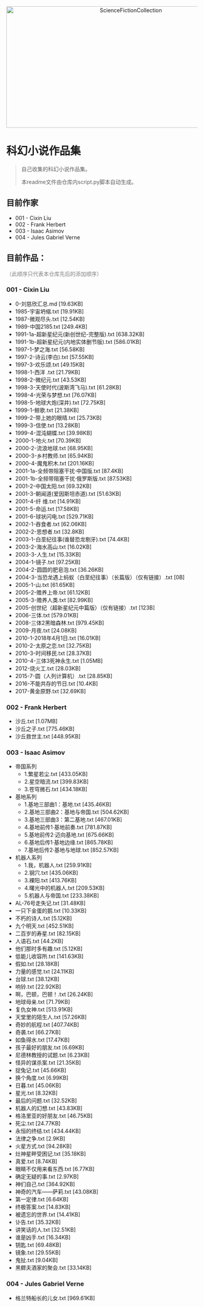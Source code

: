 
<div align="center">
<img src="https://socialify.git.ci/VeejaLiu/ScienceFictionCollection/image?description=1&descriptionEditable=%E7%A7%91%E5%B9%BB%E5%B0%8F%E8%AF%B4%E4%BD%9C%E5%93%81%E9%9B%86&font=Bitter&name=1&owner=1&pattern=Floating%20Cogs&stargazers=1&theme=Dark" alt="ScienceFictionCollection" width="640" height="320" />
</div>

# 科幻小说作品集
> 自己收集的科幻小说作品集。
> 
> 本readme文件由仓库内script.py脚本自动生成。
## 目前作家
- 001 - Cixin Liu
- 002 - Frank Herbert
- 003 - Isaac Asimov
- 004 - Jules Gabriel Verne


## 目前作品：
<div style="color:gray">
（此顺序只代表本仓库先后的添加顺序）
</div>

### 001 - Cixin Liu
- 0-刘慈欣汇总.md     [19.63KB]
- 1985-宇宙坍缩.txt     [19.91KB]
- 1987-微观尽头.txt     [12.54KB]
- 1989-中国2185.txt     [249.4KB]
- 1991-1a-超新星纪元(新创世纪-完整版).txt     [638.32KB]
- 1991-1b-超新星纪元(内地实体删节版).txt     [586.01KB]
- 1997-1-梦之海.txt     [56.58KB]
- 1997-2-诗云(李白).txt     [57.55KB]
- 1997-3-欢乐颂.txt     [49.15KB]
- 1998-1-西洋 .txt     [21.79KB]
- 1998-2-微纪元.txt     [43.53KB]
- 1998-3-天使时代(波斯湾飞马).txt     [61.28KB]
- 1998-4-光荣与梦想.txt     [76.07KB]
- 1998-5-地球大炮(深井).txt     [72.75KB]
- 1999-1-鲸歌.txt     [21.38KB]
- 1999-2-带上她的眼晴.txt     [25.73KB]
- 1999-3-信使.txt     [13.28KB]
- 1999-4-混沌蝴蝶.txt     [39.98KB]
- 2000-1-地火.txt     [70.39KB]
- 2000-2-流浪地球.txt     [68.95KB]
- 2000-3-乡村教师.txt     [65.94KB]
- 2000-4-魔鬼积木.txt     [201.16KB]
- 2001-1a-全频带阻塞干扰·中国版.txt     [87.4KB]
- 2001-1b-全频带阻塞干扰·俄罗斯版.txt     [87.53KB]
- 2001-2-中国太阳.txt     [69.32KB]
- 2001-3-朝闻道(爱因斯坦赤道).txt     [51.63KB]
- 2001-4-纤 维.txt     [14.91KB]
- 2001-5-命运.txt     [17.58KB]
- 2001-6-球状闪电.txt     [529.71KB]
- 2002-1-吞食者.txt     [62.06KB]
- 2002-2-思想者.txt     [32.8KB]
- 2003-1-白垩纪往事(谁替恐龙剔牙).txt     [74.4KB]
- 2003-2-海水高山.txt     [16.02KB]
- 2003-3-人生.txt     [15.33KB]
- 2004-1-镜子.txt     [97.25KB]
- 2004-2-圆圆的肥皂泡.txt     [36.26KB]
- 2004-3-当恐龙遇上蚂蚁（白垩纪往事）（长篇版）（仅有链接）.txt     [0B]
- 2005-1-山.txt     [61.65KB]
- 2005-2-赡养上帝.txt     [61.12KB]
- 2005-3-赡养人类.txt     [82.99KB]
- 2005-创世纪（超新星纪元中篇版）（仅有链接）.txt     [123B]
- 2006-三体.txt     [579.01KB]
- 2008-三体2黑暗森林.txt     [979.45KB]
- 2009-月夜.txt     [24.08KB]
- 2010-1-2018年4月1日.txt     [16.01KB]
- 2010-2-太原之恋.txt     [32.75KB]
- 2010-3-时间移民.txt     [28.37KB]
- 2010-4-三体3死神永生.txt     [1.05MB]
- 2012-烧火工.txt     [28.03KB]
- 2015-7-圆（人列计算机）.txt     [28.85KB]
- 2016-不能共存的节日.txt     [10.4KB]
- 2017-黄金原野.txt     [32.69KB]

### 002 - Frank Herbert
- 沙丘.txt     [1.07MB]
- 沙丘之子.txt     [775.46KB]
- 沙丘救世主.txt     [448.95KB]

### 003 - Isaac Asimov
- 帝国系列
  - 1.繁星若尘.txt     [433.05KB]
  - 2.星空暗流.txt     [399.83KB]
  - 3.苍穹微石.txt     [434.18KB]
- 基地系列
  - 1.基地三部曲1：基地.txt     [435.46KB]
  - 2.基地三部曲2：基地与帝国.txt     [504.62KB]
  - 3.基地三部曲3：第二基地.txt     [467.01KB]
  - 4.基地前传1·基地前奏.txt     [781.87KB]
  - 5.基地前传2·迈向基地.txt     [675.66KB]
  - 6.基地后传1·基地边缘.txt     [865.78KB]
  - 7.基地后传2·基地与地球.txt     [852.57KB]
- 机器人系列
  - 1.我，机器人.txt     [259.91KB]
  - 2.钢穴.txt     [435.06KB]
  - 3.裸阳.txt     [413.76KB]
  - 4.曙光中的机器人.txt     [209.53KB]
  - 5.机器人与帝国.txt     [233.38KB]
- AL-76号走失记.txt     [31.48KB]
- 一只下金蛋的鹅.txt     [10.33KB]
- 不朽的诗人.txt     [5.12KB]
- 九个明天.txt     [452.51KB]
- 二百岁的寿星.txt     [82.15KB]
- 人语石.txt     [44.2KB]
- 他们那时多有趣.txt     [5.12KB]
- 低能儿收容所.txt     [141.63KB]
- 假如.txt     [28.18KB]
- 力量的感觉.txt     [24.11KB]
- 台球.txt     [38.12KB]
- 响铃.txt     [22.92KB]
- 啊，巴顿，巴顿！.txt     [26.24KB]
- 地球母亲.txt     [71.79KB]
- 复仇女神.txt     [513.91KB]
- 天堂里的陌生人.txt     [57.26KB]
- 奇妙的航程.txt     [407.74KB]
- 奇袭.txt     [66.27KB]
- 如鱼得水.txt     [17.47KB]
- 孩子最好的朋友.txt     [6.69KB]
- 尼德林教授的试题.txt     [6.23KB]
- 怪异的谋杀案.txt     [21.35KB]
- 捉兔记.txt     [45.66KB]
- 换个角度.txt     [6.99KB]
- 日暮.txt     [45.06KB]
- 星光.txt     [8.32KB]
- 最后的问题.txt     [32.52KB]
- 机器人的幻想.txt     [43.83KB]
- 格洛里亚的好朋友.txt     [46.75KB]
- 死尘.txt     [24.77KB]
- 永恒的终结.txt     [434.44KB]
- 法律之争.txt     [2.9KB]
- 火星方式.txt     [94.28KB]
- 灶神星畔受困记.txt     [35.18KB]
- 真爱.txt     [8.74KB]
- 眼睛不仅用来看东西.txt     [6.77KB]
- 确定无疑的事.txt     [2.97KB]
- 神们自己.txt     [364.92KB]
- 神奇的汽车——萨莉.txt     [43.08KB]
- 第一定律.txt     [6.64KB]
- 终极答案.txt     [14.83KB]
- 被遗忘的世界.txt     [14.41KB]
- 讣告.txt     [35.32KB]
- 讲笑话的人.txt     [32.51KB]
- 谁是凶手.txt     [16.34KB]
- 钥匙.txt     [69.48KB]
- 镜象.txt     [29.55KB]
- 鬼扯.txt     [9.04KB]
- 黑鳏夫酒家的聚会.txt     [33.14KB]

### 004 - Jules Gabriel Verne
- 格兰特船长的儿女.txt     [969.61KB]

